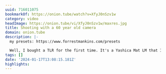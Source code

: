 ```yaml
---
uuid: 716011075
bookmarkOf: https://onion.tube/watch?v=XfyJ0nSzv1w
category: video
headImage: https://onion.tube/vi/XfyJ0nSzv1w/maxres.jpg
title: Shooting with a 60 year old camera
domain: onion.tube
description: |-
  my presets: https://www.forrestmankins.com/presets

  Well, I bought a TLR for the first time. It's a Yashica Mat LM that I got off Ebay for $150, and in this video I have no clue if it works at all. It shoots medium format film in a 6x6, and is super fun for both portraits and landscapes. The dogs and I hop in Big Green and drive into the woods to meet our friend McKenna to take some portraits and drink some coffee. Shooting Portra 800 film of course, with scans by State Film Lab, my absolute favorite lab that I have been using, going on 7 years now.
tags: []
date: '2024-01-17T13:08:15.181Z'
highlights:
---
```




